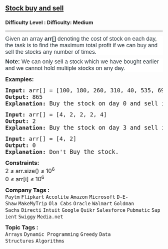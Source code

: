 <h2><a href="https://www.geeksforgeeks.org/problems/stock-buy-and-sell-1587115621/1?page=3&category=Arrays&sortBy=submissions">Stock buy and sell</a></h2><h3>Difficulty Level : Difficulty: Medium</h3><hr><div class="problems_problem_content__Xm_eO"><p dir="ltr" style="box-sizing: border-box; margin: 0px 0px 10px; padding: 0px; border: 0px; font-size: 18px; vertical-align: baseline; color: #273239; font-family: Nunito, sans-serif; letter-spacing: 0.162px; background-color: #ffffff;"><span style="box-sizing: border-box; margin: 0px; padding: 0px; border: 0px; vertical-align: baseline;">Given an array&nbsp;</span><span style="box-sizing: border-box; margin: 0px; padding: 0px; border: 0px; vertical-align: baseline;"><span style="box-sizing: border-box; margin: 0px; padding: 0px;"><strong>arr[] </strong>denoting</span>&nbsp;the cost of stock on each day, the task is to find the maximum total profit if we can buy and sell the stocks any number of times.</span></p>
<p dir="ltr" style="box-sizing: border-box; margin: 0px 0px 10px; padding: 0px; border: 0px; font-size: 18px; vertical-align: baseline; color: #273239; font-family: Nunito, sans-serif; letter-spacing: 0.162px; background-color: #ffffff;"><strong style="box-sizing: border-box; margin: 0px; padding: 0px; border: 0px; vertical-align: baseline;">Note:&nbsp;</strong><span style="box-sizing: border-box; margin: 0px; padding: 0px; border: 0px; vertical-align: baseline;">We can only sell a stock which we have bought earlier and we cannot hold multiple stocks on any day.</span></p>
<p><span style="font-size: 18px;"><strong>Examples:</strong></span></p>
<pre><span style="font-size: 18px;"><strong>Input: </strong>arr[] = [100, 180, 260, 310, 40, 535, 695]
<strong>Output: </strong>865
<strong>Explanation: </strong></span><span style="font-size: 14pt;">Buy the stock on day 0 and sell it on day 3 =&gt; 310 – 100 = 210 Buy the stock on day 4 and sell it on day 6 =&gt; 695 – 40 = 655 Maximum Profit  = 210 + 655 = 865</span></pre>
<pre><span style="font-size: 18px;"><strong>Input: </strong>arr[] = [4, 2, 2, 2, 4]
<strong>Output: </strong>2
<strong>Explanation: </strong></span><span style="font-size: 14pt;">Buy the stock on day 3 and sell it on day 4 =&gt; 4 – 2 = 2<br></span></pre>
<pre><span style="font-size: 18px;"><strong>Input: </strong>arr[] = [4, 2]
<strong>Output: </strong>0
<strong>Explanation: </strong>Don't<strong> </strong></span><span style="font-size: 14pt;">Buy the stock.</span></pre>
<p><span style="font-size: 18px;"><strong>Constraints:</strong><br>2 ≤ arr.size() ≤ 10<sup>6</sup><br>0 ≤ arr[i] ≤ 10<sup>6</sup></span></p></div><p><span style=font-size:18px><strong>Company Tags : </strong><br><code>Paytm</code>&nbsp;<code>Flipkart</code>&nbsp;<code>Accolite</code>&nbsp;<code>Amazon</code>&nbsp;<code>Microsoft</code>&nbsp;<code>D-E-Shaw</code>&nbsp;<code>MakeMyTrip</code>&nbsp;<code>Ola Cabs</code>&nbsp;<code>Oracle</code>&nbsp;<code>Walmart</code>&nbsp;<code>Goldman Sachs</code>&nbsp;<code>Directi</code>&nbsp;<code>Intuit</code>&nbsp;<code>Google</code>&nbsp;<code>Quikr</code>&nbsp;<code>Salesforce</code>&nbsp;<code>Pubmatic</code>&nbsp;<code>Sapient</code>&nbsp;<code>Swiggy</code>&nbsp;<code>Media.net</code>&nbsp;<br><p><span style=font-size:18px><strong>Topic Tags : </strong><br><code>Arrays</code>&nbsp;<code>Dynamic Programming</code>&nbsp;<code>Greedy</code>&nbsp;<code>Data Structures</code>&nbsp;<code>Algorithms</code>&nbsp;